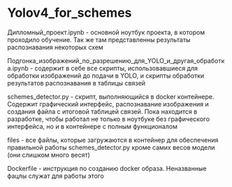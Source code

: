 # Yolov4_for_schemes
 Дипломный_проект.ipynb - основной ноутбук проекта, в котором проходило обучение. Так же там представленны результаты распознавания некоторых схем
 
 Подгонка_изображений_по_разрешению_для_YOLO_и_другая_обработка.ipynb - содержит в себе все скрипты, использовавшиеся для обработки изображений до подачи в YOLO, и скрипты   обработки результатов распознавания в таблицы связей
 
 schemes_detector.py - скрипт, выполняющийся в docker контейнере. Содержит графический интерфейс, распознавание изображения и создания файла с итоговой таблицей связей. Пока находится в разработке, чтобы работал не только в ноутбуке без графического интерфейса, но и в контейнере с полным функционалом
 
 files - все файлы, которые загружаются в контейнер для обеспечения правильной работы schemes_detector.py кроме самих весов модели (они слишком много весят)
 
 Dockerfile - инструкция по созданию docker образа. Неназванные фацлы служат для работы этого

